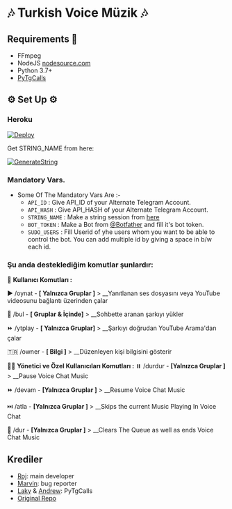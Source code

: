 <h1 align="centre">🎶 Turkish Voice Müzik 🎶</h1>

## Requirements 📝

- FFmpeg
- NodeJS [nodesource.com](https://nodesource.com/)
- Python 3.7+
- [PyTgCalls](https://github.com/pytgcalls/pytgcalls)

<h2 align="centre">⚙️ Set Up ⚙️</h3>

<h3 align="centre"> Heroku </h4>

[![Deploy](https://www.herokucdn.com/deploy/button.svg)](https://heroku.com/deploy)

Get STRING_NAME from here:

[![GenerateString](https://img.shields.io/badge/repl.it-generateString-yellowgreen)](https://repl.it/@subinps/getStringName)

### Mandatory Vars.

- Some Of The Mandatory Vars Are :-
   - `API_ID` :  Give API_ID of your Alternate Telegram Account.
   - `API_HASH` :  Give API_HASH of your Alternate Telegram Account.
   - `STRING_NAME` :  Make a string session from [here](https://repl.it/@subinps/getStringName)
   - `BOT_TOKEN` :  Make a Bot from [@Botfather](https://t.me/botfather) and fill it's bot token.
   - `SUDO_USERS` :  Fill Userid of yhe users whom you want to be able to control the bot. You can add multiple id by giving a space in b/w each id.

### Şu anda desteklediğim komutlar şunlardır:

👤 **Kullanıcı Komutları :**

▶️ /oynat - **[ Yalnızca Gruplar ]** > __Yanıtlanan ses dosyasını veya YouTube videosunu bağlantı üzerinden çalar

🔎 /bul - **[ Gruplar & İçinde]** > __Sohbette aranan şarkıyı yükler

⏩ /ytplay - **[ Yalnızca Gruplar]** > __Şarkıyı doğrudan YouTube Arama'dan çalar

🇹🇷 /owner - **[ Bilgi ]** > __Düzenleyen kişi bilgisini gösterir

👮‍♂️ **Yönetici ve Özel Kullanıcıları Komutları :**
⏸️ /durdur - **[Yalnızca Gruplar ]** > __Pause Voice Chat Music

⏩ /devam - **[Yalnızca Gruplar ]** > __Resume Voice Chat Music

⏭️ /atla - **[Yalnızca Gruplar ]** > __Skips the current Music Playing In Voice Chat

🛑 /dur - **[Yalnızca Gruplar ]** > __Clears The Queue as well as ends Voice Chat Music

## Krediler

- [Roj](https://github.com/rojserbest): main developer
- [Marvin](https://github.com/BlackStoneReborn): bug reporter
- [Laky](https://github.com/Laky-64) & [Andrew](https://github.com/AndrewLaneX): PyTgCalls
- [Original Repo](https://github.com/suprojects/CallsMusic)
